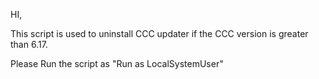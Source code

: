 HI,

This script is used to uninstall CCC updater if the CCC version is greater than 6.17.

Please Run the script as "Run as LocalSystemUser"